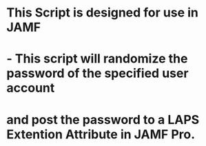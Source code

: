 #
#   This Script is designed for use in JAMF
#
#   - This script will randomize the password of the specified user account
#	and post the password to a LAPS Extention Attribute in JAMF Pro.
#
